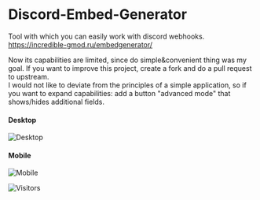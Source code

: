 # Discord-Embed-Generator
Tool with which you can easily work with discord webhooks.  
https://incredible-gmod.ru/embedgenerator/

Now its capabilities are limited, since do simple&convenient thing was my goal.
If you want to improve this project, create a fork and do a pull request to upstream.  
I would not like to deviate from the principles of a simple application, so if you want to expand capabilities: add a button "advanced mode" that shows/hides additional fields.  

#### Desktop
![Desktop](https://i.imgur.com/HqZZh4z.png)
#### Mobile
![Mobile](https://i.imgur.com/nWsjkt9.png)

<img alt="Visitors" src="https://visitor-badge.laobi.icu/badge?page_id=Be1zebub.Discord-Embed-Generator"/>
